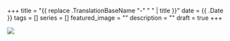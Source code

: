 +++
title =  "{{ replace .TranslationBaseName "-" " " | title }}"
date = {{ .Date }}
tags = []
series = []
featured_image = ""
description = ""
draft = true
+++

![](/img/#imglocation)